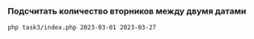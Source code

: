 ### Подсчитать количество вторников между двумя датами
<code>php task3/index.php 2023-03-01 2023-03-27</code>